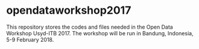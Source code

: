 # opendataworkshop2017
This repository stores the codes and files needed in the Open Data Workshop Usyd-ITB 2017. The workshop will be run in Bandung, Indonesia, 5-9 February 2018.
